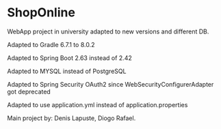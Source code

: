 # ShopOnline
WebApp project in university adapted to new versions and different DB.

Adapted to Gradle 6.7.1 to 8.0.2 

Adapted to Spring Boot 2.63 instead of 2.42

Adapted to MYSQL instead of PostgreSQL

Adapted to Spring Security OAuth2 since WebSecurityConfigurerAdapter got deprecated

Adapted to use application.yml instead of application.properties

Main project by: Denis Lapuste, Diogo Rafael.
